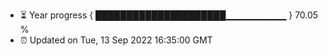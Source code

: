 - ⏳ Year progress { █████████████████████▁▁▁▁▁▁▁▁▁ } 70.05 %
- ⏰ Updated on Tue, 13 Sep 2022 16:35:00 GMT

